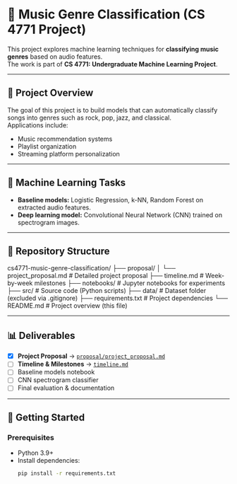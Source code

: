 # 🎵 Music Genre Classification (CS 4771 Project)

This project explores machine learning techniques for **classifying music genres** based on audio features.  
The work is part of **CS 4771: Undergraduate Machine Learning Project**.

---

## 📌 Project Overview
The goal of this project is to build models that can automatically classify songs into genres such as rock, pop, jazz, and classical.  
Applications include:
- Music recommendation systems
- Playlist organization
- Streaming platform personalization

---

## 🧠 Machine Learning Tasks
- **Baseline models:** Logistic Regression, k-NN, Random Forest on extracted audio features.  
- **Deep learning model:** Convolutional Neural Network (CNN) trained on spectrogram images.  

---

## 📂 Repository Structure
cs4771-music-genre-classification/
├── proposal/
│ └── project_proposal.md # Detailed project proposal
├── timeline.md # Week-by-week milestones
├── notebooks/ # Jupyter notebooks for experiments
├── src/ # Source code (Python scripts)
├── data/ # Dataset folder (excluded via .gitignore)
├── requirements.txt # Project dependencies
└── README.md # Project overview (this file)

---

## 📊 Deliverables
- [x] **Project Proposal** → [`proposal/project_proposal.md`](proposal/project_proposal.md)  
- [ ] **Timeline & Milestones** → [`timeline.md`](timeline.md)  
- [ ] Baseline models notebook  
- [ ] CNN spectrogram classifier  
- [ ] Final evaluation & documentation  

---

## 🚀 Getting Started
### Prerequisites
- Python 3.9+  
- Install dependencies:
  ```bash
  pip install -r requirements.txt

